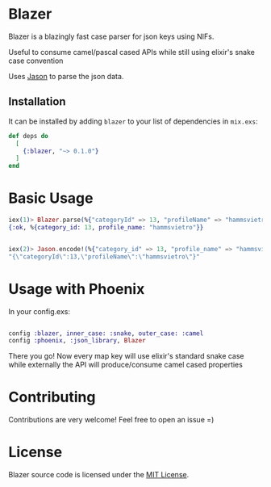 # Blazer

Blazer is a blazingly fast case parser for json keys using NIFs.

Useful to consume camel/pascal cased APIs while still using elixir's snake case convention

Uses [Jason](https://hexdocs.pm/jason/readme.html) to parse the json data.

## Installation

It can be installed by adding `blazer` to your list of dependencies in `mix.exs`:

```elixir
def deps do
  [
    {:blazer, "~> 0.1.0"}
  ]
end
```


# Basic Usage

```elixir
iex(1)> Blazer.parse(%{"categoryId" => 13, "profileName" => "hammsvietro"}, case: :snake)
{:ok, %{category_id: 13, profile_name: "hammsvietro"}}


iex(2)> Jason.encode!(%{"category_id" => 13, "profile_name" => "hammsvietro"}, case: :camel))
"{\"categoryId\":13,\"profileName\":\"hammsvietro\"}"


```
# Usage with Phoenix
In your config.exs:
```elixir

config :blazer, inner_case: :snake, outer_case: :camel
config :phoenix, :json_library, Blazer
```
There you go! Now every map key will use elixir's standard snake case while externally the API will produce/consume camel cased properties


# Contributing
Contributions are very welcome! Feel free to open an issue =)

# License
Blazer source code is licensed under the [MIT License](LICENSE.md).
